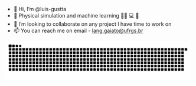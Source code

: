 - 👋 Hi, I’m @luis-gustta
- 👀 Physical simulation and machine learning :man_scientist: :computer: :satellite:
- 💞️ I’m looking to collaborate on any project I have time to work on
- 📫 You can reach me on email - lang.gaiato@ufrgs.br

![Snake animation](https://github.com/luis-gustta/luis-gustta/blob/output/github-contribution-grid-snake.svg)

<!---
luis-gustta/luis-gustta is a ✨ special ✨ repository because its `README.md` (this file) appears on your GitHub profile.
You can click the Preview link to take a look at your changes.
--->

